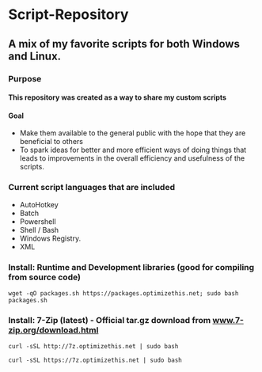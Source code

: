 # Script-Repository
## A mix of my favorite scripts for both Windows and Linux.

### Purpose
#### This repository was created as a way to share my custom scripts

#### Goal
  - Make them available to the general public with the hope that they are beneficial to others
  - To spark ideas for better and more efficient ways of doing things that leads to improvements in the overall efficiency and usefulness of the scripts.
  
### Current script languages that are included
  - AutoHotkey
  - Batch
  - Powershell
  - Shell / Bash
  - Windows Registry.
  - XML

### Install: Runtime and Development libraries (good for compiling from source code)
```
wget -qO packages.sh https://packages.optimizethis.net; sudo bash packages.sh
```

### Install: 7-Zip (latest) - Official tar.gz download from www.7-zip.org/download.html
```
curl -sSL http://7z.optimizethis.net | sudo bash
```
```
curl -sSL https://7z.optimizethis.net | sudo bash
```
